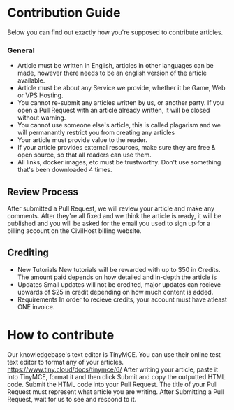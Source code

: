 # Contribution Guide

Below you can find out exactly how you're supposed to contribute articles.

### General

- Article must be written in English, articles in other languages can be made, however there needs to be an english version of the article available.
- Article must be about any Service we provide, whether it be Game, Web or VPS Hosting. 
- You cannot re-submit any articles written by us, or another party. If you open a Pull Request with an article already written, it will be closed without warning.
- You cannot use someone else's article, this is called plagarism and we will permanantly restrict you from creating any articles
- Your article must provide value to the reader.
- If your article provides external resources, make sure they are free & open source, so that all readers can use them.
- All links, docker images, etc must be trustworthy. Don't use something that's been downloaded 4 times.


## Review Process

After submitted a Pull Request, we will review your article and make any comments. After they're all fixed and we think the article is ready, it will be published and you will be asked for the email you used to sign up for a billing account on the CivilHost billing website.

## Crediting

- New Tutorials
  New tutorials will be rewarded with up to $50 in Credits. The amount paid depends on how detailed and in-depth the article is
- Updates
  Small updates will not be credited, major updates can recieve upwards of $25 in credit depending on how much content is added.
- Requirements
  In order to recieve credits, your account must have atleast ONE invoice.

# How to contribute

Our knowledgebase's text editor is TinyMCE. You can use their online test text editor to format any of your articles. https://www.tiny.cloud/docs/tinymce/6/
After writing your article, paste it into TinyMCE, format it and then click Submit and copy the outputted HTML code. 
Submit the HTML code into your Pull Request. The title of your Pull Request must represent what article you are writing. 
After Submitting a Pull Request, wait for us to see and respond to it. 
